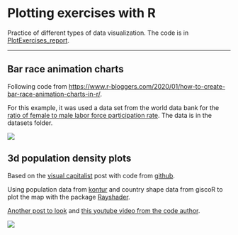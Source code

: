 Plotting exercises with R
================


Practice of different types of data visualization. The code is in [PlotExercises_report](https://github.com/acafonsosilva/PlotExercises_R/blob/main/PlotExercises_report.Rmd).

------------------------------------------------------------------------

## Bar race animation charts

Following code from
<https://www.r-bloggers.com/2020/01/how-to-create-bar-race-animation-charts-in-r/>.

For this example, it was used a data set from the world data bank for
the [ratio of female to male labor force participation
rate](https://databank.worldbank.org/source/gender-statistics/Type/TABLE/preview/on#).
The data is in the datasets folder.


<img src="outputs/gganim12.gif" style="display: block; margin: auto;" />


## 3d population density plots

Based on the [visual capitalist](https://www.visualcapitalist.com/cp/population-density-patterns-countries/) post with code from [github](https://github.com/Pecners/kontur_rayshader_tutorial).

Using population data from [kontur](https://www.kontur.io/portfolio/population-dataset/) and country shape data from giscoR to plot the map with the package [Rayshader](https://github.com/tylermorganwall/rayshader).

[Another post to look](https://spencerschien.info/post/data_viz_how_to/high_quality_rayshader_visuals/) and [this youtube video from the code author](https://www.youtube.com/watch?v=zgFXVhmKNbU).


<img src="outputs/titled_rayshader_PTplot.png" style="display: block; margin: auto;" />
